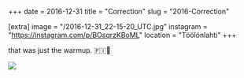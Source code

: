 +++
date = 2016-12-31
title = "Correction"
slug = "2016-Correction"

[extra]
image = "/2016-12-31_22-15-20_UTC.jpg"
instagram = "https://instagram.com/p/BOsqrzKBoML"
location = "Töölönlahti"
+++

that was just the warmup. 🇫🇮💯

<img src="/2016-12-31_22-15-20_UTC.jpg" />

